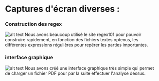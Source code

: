 # Captures d'écran diverses :
### Construction des regex
![alt text](https://github.com/CleCano/scientific_parser_IUTEAM/blob/sprint2_parser/Artefacts/constructionRegex.png?raw=true)
Nous avons beaucoup utilisé le site regex101 pour pouvoir construire rapidement, en fonction des fichiers textes optenus, les différentes expressions régulières pour repérer les parties importantes.
### interface graphique 
![alt text](https://github.com/CleCano/scientific_parser_IUTEAM/blob/sprint2_parser/Artefacts/TestInterfaceGraphique2.png?raw=true)
Nous avons créé une interface graphique très simple qui permet de charger un fichier PDF pour par la suite effectuer l'analyse dessus.
